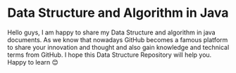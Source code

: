 # Data Structure and Algorithm in Java
Hello guys, I am happy to share my Data Structure and algorithm in java documents. As we know that nowadays GitHub becomes a famous platform to share your innovation and thought and also gain knowledge and technical terms from GitHub. I hope this Data Structure Repository will help you. Happy to learn 😊
